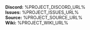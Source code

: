**Discord:** %PROJECT_DISCORD_URL% \
**Issues:** %PROJECT_ISSUES_URL% \
**Source:** %PROJECT_SOURCE_URL% \
**Wiki:** %PROJECT_WIKI_URL%
